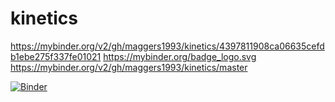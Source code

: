 # kinetics

https://mybinder.org/v2/gh/maggers1993/kinetics/4397811908ca06635cefdb1ebe275f337fe01021
https://mybinder.org/badge_logo.svg
https://mybinder.org/v2/gh/maggers1993/kinetics/master

[![Binder](https://mybinder.org/badge_logo.svg)](https://mybinder.org/v2/gh/maggers1993/kinetics/master?urlpath=/proxy/5006/bokeh-app)
